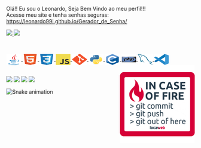 Olá!! Eu sou o Leonardo, Seja Bem Vindo ao meu perfil!!!
<br>
Acesse meu site e tenha senhas seguras: https://leonardo99i.github.io/Gerador_de_Senha/

 <div>
  <a href="https://github.com/leonardo99i">
  <img height="180em" src="https://github-readme-stats.vercel.app/api?username=leonardo99i&show_icons=true&theme=onedark&include_all_commits=true&count_private=true"/>
  <img height="180em" src="https://github-readme-stats.vercel.app/api/top-langs/?username=leonardo99i&layout=compact&langs_count=7&theme=onedark"/>
</div>
  
  ##
  
  <div style="display: inline_block"><br>
  <img align="center" alt="Leo-Java" height="30" width="40" src="https://raw.githubusercontent.com/devicons/devicon/master/icons/java/java-original.svg">
  <img align="center" alt="Leo-HTML" height="30" width="40" src="https://raw.githubusercontent.com/devicons/devicon/master/icons/html5/html5-original.svg">
  <img align="center" alt="Leo-CSS" height="30" width="40" src="https://raw.githubusercontent.com/devicons/devicon/master/icons/css3/css3-original.svg">
  <img align="center" alt="Leo-JavaScript" height="30" width="40" src="https://raw.githubusercontent.com/devicons/devicon/master/icons/javascript/javascript-original.svg">
  <img align="center" alt="Leo-git" height="30" width="40" src="https://raw.githubusercontent.com/devicons/devicon/master/icons/git/git-original.svg">
  <img align="center" alt="Leo-Python" height="30" width="40" src="https://raw.githubusercontent.com/devicons/devicon/master/icons/python/python-original.svg">
  <img align="center" alt="Leo-c" height="30" width="40" src="https://raw.githubusercontent.com/devicons/devicon/master/icons/c/c-original.svg">
  <img align="center" alt="Leo-php" height="30" width="40" src="https://raw.githubusercontent.com/devicons/devicon/master/icons/php/php-original.svg">
  <img align="center" alt="Leo-sql" height="30" width="40" src="https://raw.githubusercontent.com/devicons/devicon/master/icons/mysql/mysql-original.svg">
  <img align="center" alt="Leo-vscode" height="30" width="40" src="https://raw.githubusercontent.com/devicons/devicon/master/icons/vscode/vscode-original.svg">
  <img align="right" alt="Leo-Gif" height="210" width="200" src="giphy.gif">
</div>
  
  ##
  
<div> 
<a href="https://www.linkedin.com/in/leonardo-ribeiro-leonardi-4b66bb179/" target="_blank"><img src="https://img.shields.io/badge/LinkedIn-0077B5?style=for-the-badge&logo=linkedin&logoColor=white" target="_blank"></a>
<a href="https://www.instagram.com/any_tech.js/" target="_blank"><img src="https://img.shields.io/badge/Instagram-E4405F?style=for-the-badge&logo=instagram&logoColor=white" target="_blank"></a>
<a href = "https://pt.stackoverflow.com/users/145980/leo99i"><img src="https://img.shields.io/badge/Stack_Overflow-FE7A16?style=for-the-badge&logo=stack-overflow&logoColor=white" target="_blank"></a>
<a href="https://open.spotify.com/user/leonardoleonardi?si=7e8547a4cac44c5e" target="_blank"><img src="https://img.shields.io/badge/Spotify-1ED760?&style=for-the-badge&logo=spotify&logoColor=white" target="_blank"></a>

  ![Snake animation](https://github.com/leonardo99i/dist/github-contribution-grid-snake.svg)
 
</div>
  
